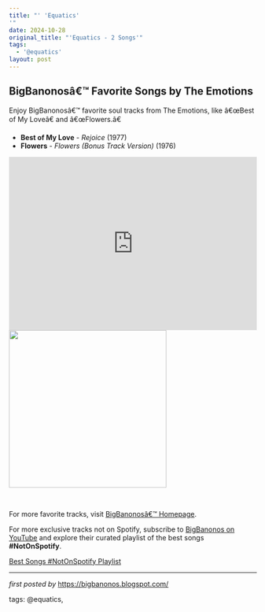 ```yaml
---
title: "' 'Equatics'
'"
date: 2024-10-28
original_title: "'Equatics - 2 Songs'"
tags:
  - '@equatics'
layout: post
---
```

<h2>BigBanonosâ€™ Favorite Songs by The Emotions</h2>
<p>Enjoy BigBanonosâ€™ favorite soul tracks from The Emotions, like â€œBest of My Loveâ€ and â€œFlowers.â€</p> <ul> <li><strong>Best of My Love</strong> - <em>Rejoice</em> (1977)</li> <li><strong>Flowers</strong> - <em>Flowers (Bonus Track Version)</em> (1976)</li>
</ul> <iframe allow="autoplay; clipboard-write; encrypted-media; fullscreen; picture-in-picture" allowfullscreen="" frameborder="0" height="352" loading="lazy" src="https://open.spotify.com/embed/playlist/5tfILXA8PRar87tiHdwCua?utm_source=generator" width="100%"></iframe>
<div class="separator"><a href="https://lastfm.freetls.fastly.net/i/u/ar0/fdc29e00991b4d8680798657e869bc03.jpg" ><img alt="" border="0" data-original-height="1647" data-original-width="2048" src="https://lastfm.freetls.fastly.net/i/u/ar0/fdc29e00991b4d8680798657e869bc03.jpg" width="320" /></a></div>
<p><br /></p><p>For more favorite tracks, visit <a href="https://bigbanonos.blogspot.com/">BigBanonosâ€™ Homepage</a>.</p>


<!--Subscribe and Playlist Links-->
<div>
    <p>For more exclusive tracks not on Spotify, subscribe to <a href="https://www.youtube.com/@BigBanonos" target="_blank">BigBanonos on YouTube</a> and explore their curated playlist of the best songs <strong>#NotOnSpotify</strong>.</p>
    <p><a href="https://www.youtube.com/playlist?list=PLtuNtuTatqI0kFahUCbtbfenC_ET5O_tr" target="_blank">Best Songs #NotOnSpotify Playlist<br /></a></p></div>

<hr />

<p><em>first posted by</em> <a href="https://bigbanonos.blogspot.com/" rel="noopener" target="_new">https://bigbanonos.blogspot.com/</a></p>

<p>tags: @equatics,</p>

